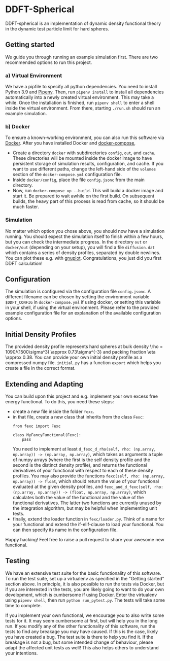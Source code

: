 # DDFT-Spherical
DDFT-spherical is an implementation of dynamic density functional theory in the dynamic test particle limit for hard spheres.

## Getting started
We guide you through running an example simulation first.
There are two recommended options to run this project.

### a) Virtual Environment
We have a pipfile to specify all python dependencies. You need to install Python 3.9 and [Pipenv](https://pypi.org/project/pipenv/).
Then, run `pipenv install` to install all dependencies automatically into a newly created virtual environment.
This may take a while.
Once the installation is finished, run `pipenv shell` to enter a shell inside the virtual environment.
From there, starting `./run.sh` should run an example simulation.

### b) Docker
To ensure a known-working environment, you can also run this software via [Docker](https://www.docker.com/).
After you have installed Docker and [docker-compose](https://docs.docker.com/compose/),
 - Create a directory `docker` with subdirectories `config`, `out`, and `cache`.
   These directories will be mounted inside the docker image to have persistent storage of simulation results,
   configuration, and cache. If you want to use different paths, change the left-hand side of the `volumes`
   section of the `docker-compose.yml` configuration file.
 - Inside `docker/config`, place the file `config.jsonc` from the main directory.
 - Now, run `docker-compose up --build`. This will build a docker image and start it.
   Be prepared to wait awhile on the first build.
   On subsequent builds, the heavy part of this process is read from cache, so it should be much faster.

### Simulation
No matter which option you chose above, you should now have a simulation running.
You should expect the simulation itself to finish within a few hours, but you can check the intermediate progress.
In the directory `out` or `docker/out` (depending on your setup), you will find a file `diffusion.dat` which contains
a series of density profiles, separated by double newlines.
You can plot these e.g. with [gnuplot](http://www.gnuplot.info/).
Congratulations, you just did you first DDFT calculation!

## Configuration
The simulation is configured via the configuration file `config.jsonc`.
A different filename can be chosen by setting the environment variable `$DDFT_CONFIG` in `docker-compose.yml` if using
docker, or setting this variable in your shell, if using the virtual environment.
Please refer to the provided example configuration file for an explanation of the available configuration options.

## Initial Density Profiles
The provided density profile represents hard spheres at bulk density \rho = 1090/(1500\sigma^3) \approx 0.73\sigma^{-3}
and packing fraction \eta \approx 0.38. You can provide your own initial density profile as a compressed numpy file.
`initial.py` has a function `export` which helps you create a file in the correct format.

## Extending and Adapting
You can build upon this project and e.g. implement your own excess free energy functional.
To do this, you need these steps:
 - create a new file inside the folder `fexc`.
 - in that file, create a new class that inherits from the class `Fexc`:
   ```
   from fexc import Fexc
   
   class MyFancyFunctional(Fexc):
       pass
   ```
   You need to implement at least `d_fexc_d_rho(self, rho: (np.array, np.array)) -> (np.array, np.array)`,
   which takes as arguments a tuple of numpy arrays (where the first is the self density profile and the
   second is the distinct density profile), and returns the functional derivatives of your functional with
   respect to each of these density profiles.
   You may also provide the functions `fexc(self, rho: (np.array, np.array)) -> float`, which should return
   the value of your functional evaluated at the given density profiles, and
   `fexc_and_d_fexc(self, rho: (np.array, np.array)) -> (float, np.array, np.array)`,
   which calculates both the value of the functional and the value of the functional derivatives.
   The latter two functions are currently unused by the integration algorithm, but may be helpful when
   implementing unit tests.
 - finally, extend the loader function in `fexc/loader.py`. Think of a name for your functional and extend
   the if-elif-clause to load your functional. You can then specify its name in the configuration file.

Happy hacking! Feel free to raise a pull request to share your awesome new functional.

## Testing
We have an extensive test suite for the basic functionality of this software.
To run the test suite, set up a virtualenv as specified in the "Getting started" section above.
In principle, it is also possible to run the tests via Docker, but if you are interested in the 
tests, you are likely going to want to do your own development, which is cumbersome if using Docker.
Enter the virtualenv using `pipenv shell`, then run `python run_pytest.py`.
The tests will take some time to complete.

If you implement your own functional, we encourage you to also write some tests for it.
It may seem cumbersome at first, but will help you in the long run.
If you modify any of the other functionality of this software, run the tests to find any breakage you may have caused.
If this is the case, likely you have created a bug.
The test suite is there to help you find it.
If the breakage is not a bug, but some intended change of behaviour, please adapt the affected unit tests as well!
This also helps others to understand your intentions.
